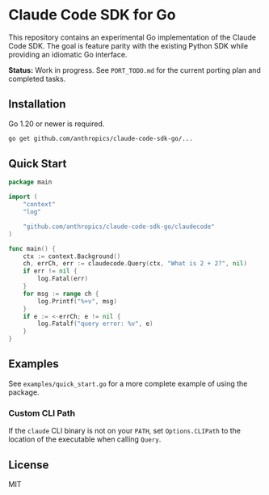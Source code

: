 # Claude Code SDK for Go

This repository contains an experimental Go implementation of the Claude Code SDK.
The goal is feature parity with the existing Python SDK while providing an idiomatic
Go interface.

**Status:** Work in progress. See `PORT_TODO.md` for the current porting plan and
completed tasks.

## Installation

Go 1.20 or newer is required.

```bash
go get github.com/anthropics/claude-code-sdk-go/...
```

## Quick Start

```go
package main

import (
    "context"
    "log"

    "github.com/anthropics/claude-code-sdk-go/claudecode"
)

func main() {
    ctx := context.Background()
    ch, errCh, err := claudecode.Query(ctx, "What is 2 + 2?", nil)
    if err != nil {
        log.Fatal(err)
    }
    for msg := range ch {
        log.Printf("%+v", msg)
    }
    if e := <-errCh; e != nil {
        log.Fatalf("query error: %v", e)
    }
}
```

## Examples

See `examples/quick_start.go` for a more complete example of using the package.

### Custom CLI Path

If the `claude` CLI binary is not on your `PATH`, set `Options.CLIPath` to the
location of the executable when calling `Query`.

## License

MIT

